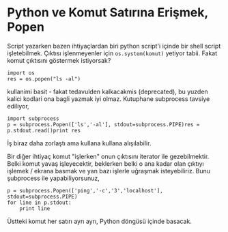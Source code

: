 # Python ve Komut Satırına Erişmek, Popen

Script yazarken bazen ihtiyaçlardan biri python script'i içinde bir
shell script işletebilmek. Çıktısı işlenmeyenler için
`os.system(komut)` yetiyor tabii. Fakat komut çıktısını göstermek
istiyorsak?

```
import os
res = os.popen("ls -al")
```

kullanimi basit - fakat tedavulden kalkacakmis (deprecated), bu yuzden
kalici kodlari ona bagli yazmak iyi olmaz. Kutuphane subprocess
tavsiye ediliyor,

```
import subprocess 
p = subprocess.Popen(['ls','-al'], stdout=subprocess.PIPE)res = p.stdout.read()print res
```

İş biraz daha zorlaştı ama kullana kullana alışılabilir. 

Bir diğer ihtiyaç komut "işlerken" onun çıktısını iterator ile
gezebilmektir. Belki komut yavaş işleyecektir, beklerken belki o ana
kadar olan çıktıyı işlemek / ekrana basmak ve yan bazı işlerle
uğraşmak isteyebiliriz. Bunu şubprocess ile yapabiliyorsunuz,

```
p = subprocess.Popen(['ping','-c','3','localhost'], stdout=subprocess.PIPE)
for line in p.stdout:
    print line
```

Üstteki komut  her satırı ayrı ayrı, Python döngüsü içinde basacak. 








